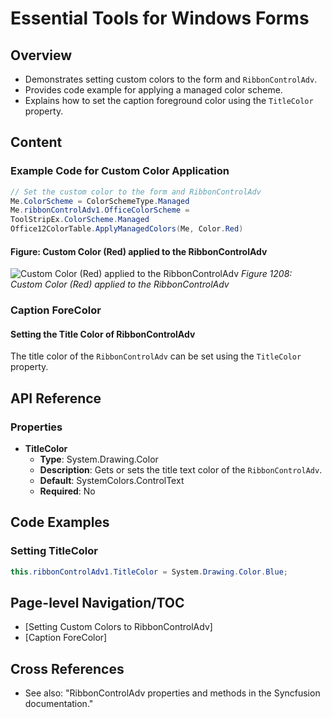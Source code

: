 <!--
source: image
domain: syncfusion-sdk
task: pdf-ocr-to-markdown
language: en (keep original; do not translate)
source_filename: page_1820.jpeg
document_name: tools
page_number: 1820
page_id: tools#page_1820
product: Syncfusion Winforms
version: 11.4.0.26
timestamp: 2025-08-09T09:17:02Z
fidelity: lossless
-->

# Essential Tools for Windows Forms

## Overview
- Demonstrates setting custom colors to the form and `RibbonControlAdv`.
- Provides code example for applying a managed color scheme.
- Explains how to set the caption foreground color using the `TitleColor` property.

## Content

### Example Code for Custom Color Application

```csharp
// Set the custom color to the form and RibbonControlAdv
Me.ColorScheme = ColorSchemeType.Managed
Me.ribbonControlAdv1.OfficeColorScheme =
ToolStripEx.ColorScheme.Managed
Office12ColorTable.ApplyManagedColors(Me, Color.Red)
```

#### Figure: Custom Color (Red) applied to the RibbonControlAdv
![Custom Color (Red) applied to the RibbonControlAdv](https://example.com/image.png)
*Figure 1208: Custom Color (Red) applied to the RibbonControlAdv*

### Caption ForeColor

#### Setting the Title Color of RibbonControlAdv
The title color of the `RibbonControlAdv` can be set using the `TitleColor` property.

## API Reference

### Properties
- **TitleColor**
  - **Type**: System.Drawing.Color
  - **Description**: Gets or sets the title text color of the `RibbonControlAdv`.
  - **Default**: SystemColors.ControlText
  - **Required**: No

## Code Examples

### Setting TitleColor
```csharp
this.ribbonControlAdv1.TitleColor = System.Drawing.Color.Blue;
```

## Page-level Navigation/TOC
- [Setting Custom Colors to RibbonControlAdv]
- [Caption ForeColor]

## Cross References
- See also: "RibbonControlAdv properties and methods in the Syncfusion documentation."

<!-- tags: Syncfusion Windows Forms, RibbonControlAdv, Custom Colors, Caption ForeColor keywords: tools, RibbonControlAdv, custom color, managed color scheme, caption, title color -->